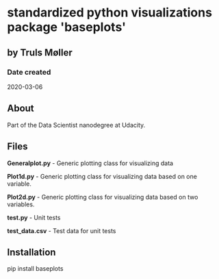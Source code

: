 # standardized python visualizations package 'baseplots'
## by Truls Møller

### Date created
2020-03-06

## About
Part of the Data Scientist nanodegree at Udacity.

## Files
**Generalplot.py** - Generic plotting class for visualizing data

**Plot1d.py** - Generic plotting class for visualizing data based on one variable.

**Plot2d.py** - Generic plotting class for visualizing data based on two variables.

**test.py** - Unit tests

**test_data.csv** - Test data for unit tests 

## Installation

pip install baseplots
